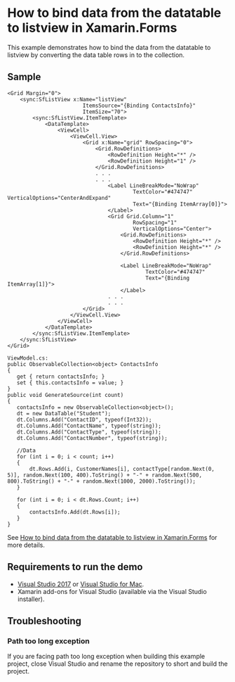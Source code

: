 # How to bind data from the datatable to listview in Xamarin.Forms
This example demonstrates how to bind the data from the datatable to listview by converting the data table rows in to the collection.

## Sample

```xaml
<Grid Margin="0">
    <sync:SfListView x:Name="listView" 
                        ItemsSource="{Binding ContactsInfo}"
                        ItemSize="70">
        <sync:SfListView.ItemTemplate>
            <DataTemplate>
                <ViewCell>
                    <ViewCell.View>
                        <Grid x:Name="grid" RowSpacing="0">
                            <Grid.RowDefinitions>
                                <RowDefinition Height="*" />
                                <RowDefinition Height="1" />
                            </Grid.RowDefinitions>
                            . . .
                            . . .
                                <Label LineBreakMode="NoWrap"
                                        TextColor="#474747" VerticalOptions="CenterAndExpand"
                                        Text="{Binding ItemArray[0]}">
                                </Label>
                                <Grid Grid.Column="1"
                                        RowSpacing="1"
                                        VerticalOptions="Center">
                                    <Grid.RowDefinitions>
                                        <RowDefinition Height="*" />
                                        <RowDefinition Height="*" />
                                    </Grid.RowDefinitions>

                                    <Label LineBreakMode="NoWrap"
                                            TextColor="#474747"
                                            Text="{Binding ItemArray[1]}">
                                    </Label>
                                . . .
                                . . .
                        </Grid>
                    </ViewCell.View>
                </ViewCell>
            </DataTemplate>
        </sync:SfListView.ItemTemplate>
    </sync:SfListView>
</Grid>

ViewModel.cs:
public ObservableCollection<object> ContactsInfo
{
   get { return contactsInfo; }
   set { this.contactsInfo = value; }
}
public void GenerateSource(int count)
{
   contactsInfo = new ObservableCollection<object>();
   dt = new DataTable("Student");
   dt.Columns.Add("ContactID", typeof(Int32));
   dt.Columns.Add("ContactName", typeof(string));
   dt.Columns.Add("ContactType", typeof(string));
   dt.Columns.Add("ContactNumber", typeof(string));

   //Data  
   for (int i = 0; i < count; i++)
   {
       dt.Rows.Add(i, CustomerNames[i], contactType[random.Next(0, 5)], random.Next(100, 400).ToString() + "-" + random.Next(500, 800).ToString() + "-" + random.Next(1000, 2000).ToString());
   }

   for (int i = 0; i < dt.Rows.Count; i++)
   {
       contactsInfo.Add(dt.Rows[i]);
   }
}
```

See [How to bind data from the datatable to listview in Xamarin.Forms](https://www.syncfusion.com/kb/9697/how-to-bind-data-from-the-dattable-to-listview-in-xamarin-forms) for more details.

## <a name="requirements-to-run-the-demo"></a>Requirements to run the demo ##

* [Visual Studio 2017](https://visualstudio.microsoft.com/downloads/) or [Visual Studio for Mac](https://visualstudio.microsoft.com/vs/mac/).
* Xamarin add-ons for Visual Studio (available via the Visual Studio installer).

## <a name="troubleshooting"></a>Troubleshooting ##
### Path too long exception
If you are facing path too long exception when building this example project, close Visual Studio and rename the repository to short and build the project.
